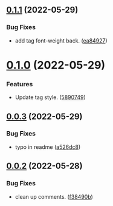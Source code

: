 ## [0.1.1](https://github.com/hisea/logseq-ozean-theme/compare/v0.1.0...v0.1.1) (2022-05-29)


### Bug Fixes

* add tag font-weight back. ([ea84927](https://github.com/hisea/logseq-ozean-theme/commit/ea84927662e58a8b757999bd436f3cb92ed8d52d))

# [0.1.0](https://github.com/hisea/logseq-ozean-theme/compare/v0.0.3...v0.1.0) (2022-05-29)


### Features

* Update tag style. ([5890749](https://github.com/hisea/logseq-ozean-theme/commit/5890749e19e4cb3e10d7c44d46cc4ac91aca2915))

## [0.0.3](https://github.com/hisea/logseq-ozean-theme/compare/v0.0.2...v0.0.3) (2022-05-29)


### Bug Fixes

* typo in readme ([a526dc8](https://github.com/hisea/logseq-ozean-theme/commit/a526dc820047ea7d927300fadd6fc718c92520f0))

## [0.0.2](https://github.com/hisea/logseq-ozean-theme/compare/v0.0.1...v0.0.2) (2022-05-28)


### Bug Fixes

* clean up comments. ([f38490b](https://github.com/hisea/logseq-ozean-theme/commit/f38490b350ef886f8116656df361f5d14f000250))
